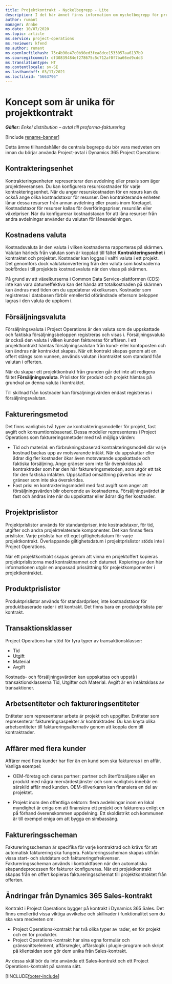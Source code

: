 ```yaml
---
title: Projektkontrakt - Nyckelbegrepp - Lite
description: I det här ämnet finns information om nyckelbegrepp för projektkontrakt.
author: rumant
manager: Annbe
ms.date: 10/07/2020
ms.topic: article
ms.service: project-operations
ms.reviewer: kfend
ms.author: rumant
ms.openlocfilehash: 75c4b90e47c0b90ed3fea8dce1533057aa6137b9
ms.sourcegitcommit: df30839484ef278675c5c712af0f7ba66ed9cdd3
ms.translationtype: HT
ms.contentlocale: sv-SE
ms.lasthandoff: 03/17/2021
ms.locfileid: "5663796"
---
```

# <a name="concepts-unique-to-project-contracts"></a>Koncept som är unika för projektkontrakt

_**Gäller:** Enkel distribution – avtal till proforma-fakturering_

[!include [rename-banner](~/includes/cc-data-platform-banner.md)]

Detta ämne tillhandahåller de centrala begrepp du bör vara medveten om innan du börjar använda Project-avtal i Dynamics 365 Project Operations:

## <a name="contracting-unit"></a>Kontrakteringsenhet

Kontrakteringsenheten representerar den avdelning eller praxis som äger projektleveransen. Du kan konfigurera resurskostnader för varje kontrakteringsenhet. När du anger resurskostnaden för en resurs kan du också ange olika kostnadstaxor för resurser. Den kontrakterande enheten lånar dessa resurser från annan avdelning eller praxis inom företaget. Kostnadstaxor för resurser kallas för överföringspriser, resurslån eller växelpriser. När du konfigurerar kostnadstaxan för att låna resurser från andra avdelningar använder du valutan för låneavdelningen.

## <a name="cost-currency"></a>Kostnadens valuta

Kostnadsvaluta är den valuta i vilken kostnaderna rapporteras på skärmen. Valutan härleds från valutan som är kopplad till fältet **Kontrakteringsenhet** i kontraktet och projektet. Kostnader kan loggas i valfri valuta i ett projekt. Det genomförs dock valutakonvertering från den valuta som kostnaderna bokfördes i till projektets kostnadsvaluta när den visas på skärmen.

På grund av att växelkurserna i Common Data Service-plattformen (CDS) inte kan vara datumeffektiva kan det hända att totalkostnaden på skärmen kan ändras med tiden om du uppdaterar växelkursen. Kostnader som registreras i databasen förblir emellertid oförändrade eftersom beloppen lagras i den valuta de uppkom i.

## <a name="sales-currency"></a>Försäljningsvaluta

Försäljningsvaluta i Project Operations är den valuta som de uppskattade och faktiska försäljningsbeloppen registreras och visas i. Försäljningsvaluta är också den valuta i vilken kunden faktureras för affären. I ett projektkontrakt hämtas försäljningsvalutan från kund- eller kontoposten och kan ändras när kontraktet skapas. När ett kontrakt skapas genom att en offert stängs som vunnen, används valutan i kontraktet som standard från valutan i offerten.

När du skapar ett projektkontrakt från grunden går det inte att redigera fältet **Försäljningsvaluta**. Prislistor för produkt och projekt hämtas på grundval av denna valuta i kontraktet.

Till skillnad från kostnader kan försäljningsvärden endast registreras i försäljningsvalutan.

## <a name="billing-method"></a>Faktureringsmetod

Det finns vanligtvis två typer av kontrakteringsmodeller för projekt, fast avgift och konsumtionsbaserad. Dessa modeller representeras i Project Operations som faktureringsmetoder med två möjliga värden:

- Tid och material: en förbrukningsbaserad kontrakteringsmodell där varje kostnad backas upp av motsvarande intäkt. När du uppskattar eller ådrar dig fler kostnader ökar även motsvarande uppskattade och faktiska försäljning. Ange gränser som inte får överskridas på kontraktrader som har den här faktureringsmetoden, som utgör ett tak för den faktiska intäkten. Uppskattad omsättning påverkas inte av gränser som inte ska överskridas.
- Fast pris: en kontrakteringsmodell med fast avgift som anger att försäljningsvärden blir oberoende av kostnaderna. Försäljningsvärdet är fast och ändras inte när du uppskattar eller ådrar dig fler kostnader.

## <a name="project-price-lists"></a>Projektprislistor

Projektprislistor används för standardpriser, inte kostnadstaxor, för tid, utgifter och andra projektrelaterade komponenter. Det kan finnas flera prislistor. Varje prislista har ett eget giltighetsdatum för varje projektkontrakt. Överlappande giltighetsdatum i projektprislistor stöds inte i Project Operations.

När ett projektkontrakt skapas genom att vinna en projektoffert kopieras projektprislistorna med kontraktnamnet och datumet. Kopiering av den här informationen utgör en anpassad prissättning för projektkomponenter i projektkontraktet.

## <a name="product-price-lists"></a>Produktprislistor

Produktprislistor används för standardpriser, inte kostnadstaxor för produktbaserade rader i ett kontrakt. Det finns bara en produktprislista per kontrakt.

## <a name="transaction-classes"></a>Transaktionsklasser

Project Operations har stöd för fyra typer av transaktionsklasser:

- Tid
- Utgift
- Material
- Avgift

Kostnads- och försäljningsvärden kan uppskattas och uppstå i transaktionsklasserna Tid, Utgifter och Material. Avgift är en intäktsklass av transaktioner.

## <a name="work-entities-and-billing-entities"></a>Arbetsentiteter och faktureringsentiteter

Entiteter som representerar arbete är projekt och uppgifter. Entiteter som representerar faktureringsaspekter är kontraktrader. Du kan knyta olika arbetsentiteter till faktureringsalternativ genom att koppla dem till kontraktrader.

## <a name="multi-customer-deals"></a>Affärer med flera kunder

Affärer med flera kunder har fler än en kund som ska faktureras i en affär. Vanliga exempel:

- OEM-företag och deras partner: partner och återförsäljare säljer en produkt med några mervärdestjänster och som vanligtvis innebär en särskild affär med kunden. OEM-tillverkaren kan finansiera en del av projektet. 

- Projekt inom den offentliga sektorn: flera avdelningar inom en lokal myndighet är eniga om att finansiera ett projekt och faktureras enligt en på förhand överenskommen uppdelning. Ett skoldistrikt och kommunen är till exempel eniga om att bygga en simbassäng.

## <a name="invoice-schedules"></a>Faktureringsscheman

Faktureringsscheman är specifika för varje kontraktrad och krävs för att automatisk fakturering ska fungera. Faktureringsscheman skapas utifrån vissa start- och slutdatum och faktureringsfrekvenser. Faktureringsscheman används i kontraktfasen när den automatiska skapandeprocessen för fakturor konfigureras. När ett projektkontrakt skapas från en offert kopieras faktureringsschemat till projektkontraktet från offerten.

## <a name="changes-from-the-dynamics-365-sales-contract"></a>Ändringar från Dynamics 365 Sales-kontrakt

Kontrakt i Project Operations bygger på kontrakt i Dynamics 365 Sales. Det finns emellertid vissa viktiga avvikelse och skillnader i funktionalitet som du ska vara medveten om:

- Project Operations-kontrakt har två olika typer av rader, en för projekt och en för produkter.
- Project Operations-kontrakt har sina egna formulär och gränssnittselement, affärsregler, affärslogik i plugin-program och skript på klientsidan som gör dem unika från Sales-kontrakt.

Av dessa skäl bör du inte använda ett Sales-kontrakt och ett Project Operations-kontrakt på samma sätt.


[!INCLUDE[footer-include](../../includes/footer-banner.md)]
